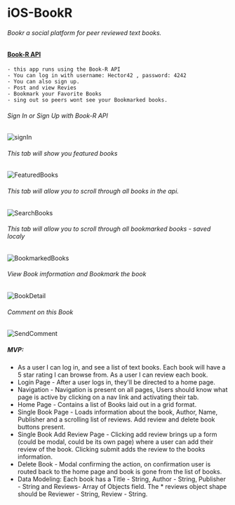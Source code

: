 # iOS-BookR
 

###### Bookr a social platform for peer reviewed text books. 

#### [Book-R API](https://lambda-bookr.herokuapp.com/api/)
	- this app runs using the Book-R API 
	- You can log in with username: Hector42 , password: 4242
	- You can also sign up.
	- Post and view Revies
	- Bookmark your Favorite Books
	- sing out so peers wont see your Bookmarked books.
	
###### Sign In or Sign Up with Book-R API 

![signIn](https://github.com/book-r/iOS-BookR/blob/master/imagesForReadme/bookrLogIn.png)



###### This tab will show you featured books
![FeaturedBooks](https://github.com/book-r/iOS-BookR/blob/master/imagesForReadme/BookR-Featured.png)


###### This tab will allow you to scroll through all books in the api.
![SearchBooks](https://github.com/book-r/iOS-BookR/blob/master/imagesForReadme/BookR-search.png)


###### This tab will allow you to scroll through all bookmarked books - saved localy 
![BookmarkedBooks](https://github.com/book-r/iOS-BookR/blob/master/imagesForReadme/BookR-Bookmarks.png)

###### View Book imformation and Bookmark the book
![BookDetail](https://github.com/book-r/iOS-BookR/blob/master/imagesForReadme/BookR-bookDetail.png)


###### Comment on this Book 
![SendComment](https://github.com/book-r/iOS-BookR/blob/master/imagesForReadme/BookR-ReviewBook.png)




##### MVP:
* As a user I can log in, and see a list of text books. Each book will have a 5 star rating I can browse from. As a user I can review each book. 
* Login Page - After a user logs in, they'll be directed to a home page.
* Navigation - Navigation is present on all pages, Users should know what page is active by clicking on a nav link and activating their tab.
* Home Page - Contains a list of Books laid out in a grid format.
* Single Book Page - Loads information about the book, Author, Name, Publisher and a scrolling list of reviews. Add review and delete book buttons present.
* Single Book Add Review Page - Clicking add review brings up a form (could be modal, could be its own page) where a user can add their review of the book. Clicking submit adds the review to the books information.
* Delete Book - Modal confirming the action, on confirmation user is routed back to the home page and book is gone from the list of books. 
* Data Modeling: Each book has a Title - String, Author - String, Publisher - String and Reviews- Array of Objects field. The * reviews object shape should be Reviewer - String, Review - String. 

#



